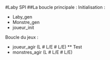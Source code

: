 #Laby SPI
##La boucle principale :
Initialisation : 
* Laby_gen
* Monstre_gen
* joueur_init

Boucle du jeux :

* joueur_agir (L # L/E # L/E)
** Test
* monstres_agir (L # L/E # L/E)

